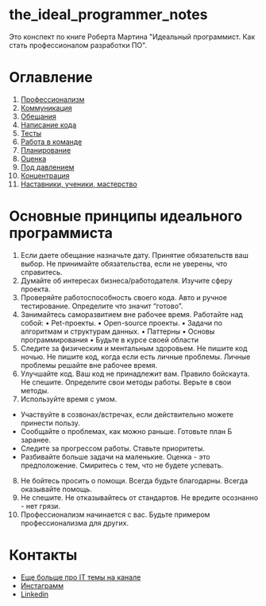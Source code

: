 # the_ideal_programmer_notes
Это конспект по книге Роберта Мартина "Идеальный программист. Как стать профессионалом разработки ПО".

# Оглавление
1. [Профессионализм](https://github.com/Kunerkhan/clean_code_notes/blob/master/%D0%98%D0%B4%D0%B5%D0%B0%D0%BB%D1%8C%D0%BD%D1%8B%D0%B9_%D0%BF%D1%80%D0%BE%D0%B3%D1%80%D0%B0%D0%BC%D0%BC%D0%B8%D1%81%D1%82/%D0%9F%D1%80%D0%BE%D1%84%D0%B5%D1%81%D1%81%D0%B8%D0%BE%D0%BD%D0%B0%D0%BB%D0%B8%D0%B7%D0%BC.md)
2. [Коммуникация](https://github.com/Kunerkhan/clean_code_notes/blob/master/%D0%98%D0%B4%D0%B5%D0%B0%D0%BB%D1%8C%D0%BD%D1%8B%D0%B9_%D0%BF%D1%80%D0%BE%D0%B3%D1%80%D0%B0%D0%BC%D0%BC%D0%B8%D1%81%D1%82/%D0%9A%D0%BE%D0%BC%D0%BC%D1%83%D0%BD%D0%B8%D0%BA%D0%B0%D1%86%D0%B8%D1%8F.md)
3. [Обещания](https://github.com/Kunerkhan/clean_code_notes/blob/master/%D0%98%D0%B4%D0%B5%D0%B0%D0%BB%D1%8C%D0%BD%D1%8B%D0%B9_%D0%BF%D1%80%D0%BE%D0%B3%D1%80%D0%B0%D0%BC%D0%BC%D0%B8%D1%81%D1%82/%D0%9E%D0%B1%D0%B5%D1%89%D0%B0%D0%BD%D0%B8%D1%8F.md)
4. [Написание кода ](https://github.com/Kunerkhan/clean_code_notes/blob/master/%D0%98%D0%B4%D0%B5%D0%B0%D0%BB%D1%8C%D0%BD%D1%8B%D0%B9_%D0%BF%D1%80%D0%BE%D0%B3%D1%80%D0%B0%D0%BC%D0%BC%D0%B8%D1%81%D1%82/%D0%9D%D0%B0%D0%BF%D0%B8%D1%81%D0%B0%D0%BD%D0%B8%D0%B5_%D0%BA%D0%BE%D0%B4%D0%B0.md)
5. [Тесты](https://github.com/Kunerkhan/clean_code_notes/blob/master/%D0%98%D0%B4%D0%B5%D0%B0%D0%BB%D1%8C%D0%BD%D1%8B%D0%B9_%D0%BF%D1%80%D0%BE%D0%B3%D1%80%D0%B0%D0%BC%D0%BC%D0%B8%D1%81%D1%82/%D0%A2%D0%B5%D1%81%D1%82%D1%8B.md)
6. [Работа в команде](https://github.com/Kunerkhan/clean_code_notes/blob/master/%D0%98%D0%B4%D0%B5%D0%B0%D0%BB%D1%8C%D0%BD%D1%8B%D0%B9_%D0%BF%D1%80%D0%BE%D0%B3%D1%80%D0%B0%D0%BC%D0%BC%D0%B8%D1%81%D1%82/%D0%A0%D0%B0%D0%B1%D0%BE%D1%82%D0%B0_%D0%B2_%D0%BA%D0%BE%D0%BC%D0%B0%D0%BD%D0%B4%D0%B5.md)
7. [Планирование](https://github.com/Kunerkhan/clean_code_notes/blob/master/%D0%98%D0%B4%D0%B5%D0%B0%D0%BB%D1%8C%D0%BD%D1%8B%D0%B9_%D0%BF%D1%80%D0%BE%D0%B3%D1%80%D0%B0%D0%BC%D0%BC%D0%B8%D1%81%D1%82/%D0%9F%D0%BB%D0%B0%D0%BD%D0%B8%D1%80%D0%BE%D0%B2%D0%B0%D0%BD%D0%B8%D0%B5.md)
8. [Оценка](https://github.com/Kunerkhan/clean_code_notes/blob/master/%D0%98%D0%B4%D0%B5%D0%B0%D0%BB%D1%8C%D0%BD%D1%8B%D0%B9_%D0%BF%D1%80%D0%BE%D0%B3%D1%80%D0%B0%D0%BC%D0%BC%D0%B8%D1%81%D1%82/%D0%9E%D1%86%D0%B5%D0%BD%D0%BA%D0%B0.md)
9. [Под давлением](https://github.com/Kunerkhan/clean_code_notes/blob/master/%D0%98%D0%B4%D0%B5%D0%B0%D0%BB%D1%8C%D0%BD%D1%8B%D0%B9_%D0%BF%D1%80%D0%BE%D0%B3%D1%80%D0%B0%D0%BC%D0%BC%D0%B8%D1%81%D1%82/%D0%9F%D0%BE%D0%B4_%D0%B4%D0%B0%D0%B2%D0%BB%D0%B5%D0%BD%D0%B8%D0%B5%D0%BC.md)
10. [Концентрация](https://github.com/Kunerkhan/clean_code_notes/blob/master/%D0%98%D0%B4%D0%B5%D0%B0%D0%BB%D1%8C%D0%BD%D1%8B%D0%B9_%D0%BF%D1%80%D0%BE%D0%B3%D1%80%D0%B0%D0%BC%D0%BC%D0%B8%D1%81%D1%82/%D0%9A%D0%BE%D0%BD%D1%86%D0%B5%D0%BD%D1%82%D1%80%D0%B0%D1%86%D0%B8%D1%8F.md)
11. [Наставники, ученики, мастерство](https://github.com/Kunerkhan/clean_code_notes/blob/master/%D0%98%D0%B4%D0%B5%D0%B0%D0%BB%D1%8C%D0%BD%D1%8B%D0%B9_%D0%BF%D1%80%D0%BE%D0%B3%D1%80%D0%B0%D0%BC%D0%BC%D0%B8%D1%81%D1%82/%D0%9D%D0%B0%D1%81%D1%82%D0%B0%D0%B2%D0%BD%D0%B8%D0%BA%D0%B8_%D1%83%D1%87%D0%B5%D0%BD%D0%B8%D0%BA%D0%B8_%D0%BC%D0%B0%D1%81%D1%82%D0%B5%D1%80%D1%81%D1%82%D0%B2%D0%BE.md)


# Основные принципы идеального программиста
 1. Если даете обещание назначьте дату. Принятие обязательств ваш выбор. Не принимайте обязательства, если не уверены, что справитесь.
 2. Думайте об интересах бизнеса/работодателя. Изучите сферу проекта.
 3. Проверяйте работоспособность своего кода. Авто и ручное тестирование. Определите что значит “готово”.
 4. Занимайтесь саморазвитием вне рабочее время. Работайте над собой:
 • Pet-проекты.
 • Open-source проекты.
 • Задачи по алгоритмам и структурам данных.
 • Паттерны
 • Основы программирования
 • Будьте в курсе своей области
 5. Следите за физическим и ментальным здоровьем. Не пишите код ночью. Не пишите код, когда если есть личные проблемы. Личные проблемы решайте вне рабочее время. 
 6. Улучшайте код. Ваш код не принадлежит вам. Правило бойскаута. Не спешите.
Определите свои методы работы. Верьте в свои методы.
 7. Используйте время с умом. 
 - Участвуйте в созвонах/встречах, если действительно можете принести пользу. 
 - Сообщайте о проблемах, как можно раньше. Готовьте план Б заранее. 
 - Следите за прогрессом работы. Ставьте приоритеты. 
 - Разбивайте больше задачи на маленькие. Оценка - это предположение. Смиритесь с тем, что не будете успевать.
 8. Не бойтесь просить о помощи. Всегда будьте благодарны. Всегда оказывайте помощь.
 9. Не спешите. Не отказывайтесь от стандартов. Не вредите осознанно - нет грязи.
 10. Профессионализм начинается с вас. Будьте примером профессионализма для других.

# Контакты
- [Еще больше про IT темы на канале](https://t.me/it_memoirs)
- [Инстаграмм](https://www.instagram.com/akela.frontend/)
- [Linkedin](https://www.linkedin.com/in/kunerkhan-akerov-b06816187/)
